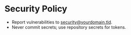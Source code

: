 # Security Policy
- Report vulnerabilities to security@yourdomain.tld.
- Never commit secrets; use repository secrets for tokens.
